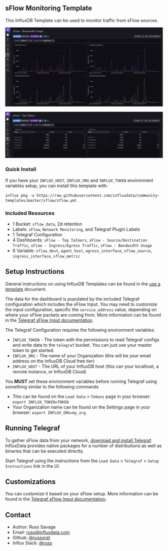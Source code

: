 ## sFlow Monitoring Template

This InfluxDB Template can be used to monitor traffic from sFlow sources.

![sFlow Bandwidth Screenshot](img/sflow_dashboard_1.png)

![sFlow Top Talkers Screenshot](img/sflow_dashboard_2.png)

### Quick Install

If you have your `INFLUX_HOST`, `INFLUX_ORG` and `INFLUX_TOKEN` environment variables setup, you can install this template with:

```
influx pkg -u https://raw.githubusercontent.com/influxdata/community-templates/master/sflow/sflow.yml
```

### Included Resources

- 1 Bucket: `sflow_data`, 2d retention
- Labels: `sFlow`, `Network Monitoring`, and Telegraf Plugin Labels
- 1 Telegraf Configuration
- 4 Dashboards: `sFlow - Top Talkers`, `sFlow - Source/Destination Traffic`, `sFlow - Ingress/Egress Traffic`, `sFlow - Bandwidth Usage`
- 6 Variable: `sflow_dest`, `agent_host`, `egress_interface`, `sflow_source`, `ingress_interface`, `sflow_metric`

## Setup Instructions

  General instructions on using InfluxDB Templates can be found in the [use a template](../docs/use_a_template.md) document.
    
  The data for the dashboard is populated by the included Telegraf configuration which includes the sFlow Input. You may need to customize the input configuration, specific the `service_address` value, depending on where your sFlow packets are coming from. More information can be found in the [Telegraf sFlow Input documentation](https://github.com/influxdata/telegraf/tree/master/plugins/inputs/sflow).
  
  The Telegraf Configuration requires the following environment variables:
    
  - `INFLUX_TOKEN` - The token with the permissions to read Telegraf configs and write data to the `telegraf` bucket. You can just use your master token to get started.
  - `INFLUX_ORG` - The name of your Organization (this will be your email address on the InfluxDB Cloud free tier)
  - `INFLUX_HOST` - The URL of your InfluxDB host (this can your localhost, a remote instance, or InfluxDB Cloud)

  You **MUST** set these environment variables before running Telegraf using something similar to the following commands
    
  - This can be found on the `Load Data` > `Tokens` page in your browser: `export INFLUX_TOKEN=TOKEN`
  - Your Organization name can be found on the Settings page in your browser: `export INFLUX_ORG=my_org`

## Running Telegraf

  To gather sFlow data from your network, [download and install Telegraf](https://portal.influxdata.com/downloads/). InfluxData provides native packages for a number of distributions as well as binaries that can be executed directly.

  Start Telegraf using the instructions from the `Load Data` > `Telegraf` > `Setup Instructions` link in the UI.

## Customizations

You can customize it based on your sFlow setup. More information can be found in the [Telegraf sFlow Input documentation](https://github.com/influxdata/telegraf/tree/master/plugins/inputs/sflow).

## Contact

- Author: Russ Savage
- Email: russ@influxdata.com
- Github: [@russorat](https://github.com/russorat)
- Influx Slack: [@russ](https://influxdata.com/slack)